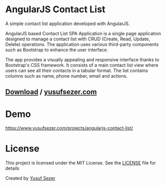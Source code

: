 # AngularJS Contact List
A simple contact list application developed with AngularJS.

AngularJS based Contact List SPA Application is a single page application designed to manage a contact list with CRUD (Create, Read, Update, Delete) operations. The application uses various third-party components such as Bootstrap to enhance the user interface.

The app provides a visually appealing and responsive interface thanks to Bootstrap's CSS framework. It consists of a main contact list view where users can see all their contacts in a tabular format. The list contains columns such as name, phone number, email and actions.

## [Download](https://github.com/yusufsefasezer/AngularJS-contact-list/archive/master.zip) / [yusufsezer.com](https://www.yusufsezer.com)

# Demo
https://www.yusufsezer.com/projects/angularjs-contact-list/

# License
This project is licensed under the MIT License. See the [LICENSE](LICENSE) file for details

Created by [Yusuf Sezer](https://www.yusufsezer.com)
